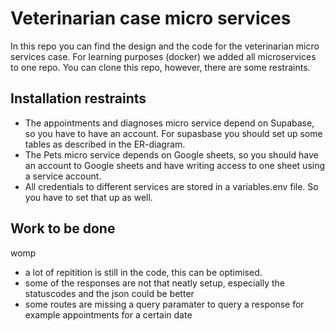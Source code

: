 # Veterinarian case micro services

In this repo you can find the design and the code for the veterinarian micro services case. For learning purposes (docker) we added all microservices to one repo. You can clone this repo, however, there are some restraints.

## Installation restraints

* The appointments and diagnoses micro service depend on Supabase, so you have to have an account. For supasbase you should set up some tables as described in the ER-diagram.
* The Pets micro service depends on Google sheets, so you should have an account to Google sheets and have writing access to one sheet using a service account.
* All credentials to different services are stored in a variables.env file. So you have to set that up as well.

## Work to be done
womp

* a lot of repitition is still in the code, this can be optimised.
* some of the responses are not that neatly setup, especially the statuscodes and the json could be better
* some routes are missing a query paramater to query a response for example appointments for a certain date
